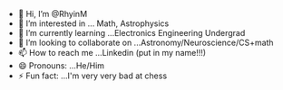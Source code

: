 - 👋 Hi, I’m @RhyinM
- 👀 I’m interested in ... Math, Astrophysics
- 🌱 I’m currently learning ...Electronics Engineering Undergrad
- 💞️ I’m looking to collaborate on ...Astronomy/Neuroscience/CS+math
- 📫 How to reach me ...Linkedin (put in my name!!!)
- 😄 Pronouns: ...He/Him
- ⚡ Fun fact: ...I'm very very bad at chess

<!---
RhyinM/RhyinM is a ✨ special ✨ repository because its `README.md` (this file) appears on your GitHub profile.
You can click the Preview link to take a look at your changes.
--->

